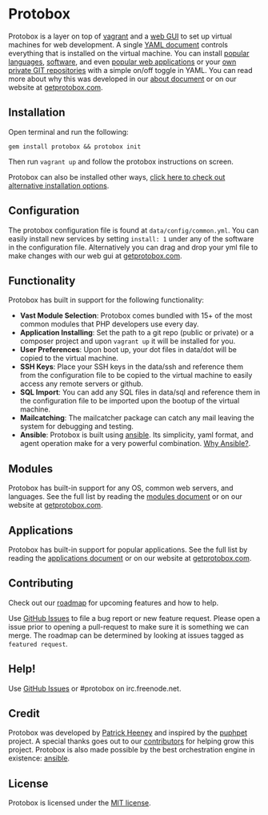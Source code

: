 # Protobox #

Protobox is a layer on top of [vagrant](http://vagrantup.com) and a [web GUI](http://getprotobox.com/about) to set up virtual machines for web development. A single [YAML document](https://github.com/protobox/protobox/blob/master/data/config/common.yml-dist) controls everything that is installed on the virtual machine. You can install [popular languages](https://github.com/protobox/protobox-docs/blob/master/modules.md#languages), [software](https://github.com/protobox/protobox-docs/blob/master/modules.md), and even [popular web applications](https://github.com/protobox/protobox-docs/blob/master/applications.md) or your [own private GIT repositories](#applications) with a simple on/off toggle in YAML. You can read more about why this was developed in our [about document](https://github.com/protobox/protobox-docs/blob/master/about.md) or on our website at [getprotobox.com](http://getprotobox.com/docs/about). 

## Installation ##

Open terminal and run the following:

	gem install protobox && protobox init

Then run `vagrant up` and follow the protobox instructions on screen.

Protobox can also be installed other ways, [click here to check out alternative installation options](http://getprotobox.com/docs/installation).

## Configuration ##

The protobox configuration file is found at `data/config/common.yml`. You can easily install new services by setting `install: 1` under any of the software in the configuration file. Alternatively you can drag and drop your yml file to make changes with our web gui at [getprotobox.com](http://getprotobox.com). 

## Functionality ##

Protobox has built in support for the following functionality:

- **Vast Module Selection**: Protobox comes bundled with 15+ of the most common modules that PHP developers use every day.
- **Application Installing**: Set the path to a git repo (public or private) or a composer project and upon `vagrant up` it will be installed for you. 
- **User Preferences**: Upon boot up, your dot files in data/dot will be copied to the virtual machine.
- **SSH Keys**: Place your SSH keys in the data/ssh and reference them from the configuration file to be copied to the virtual machine to easily access any remote servers or github. 
- **SQL Import**: You can add any SQL files in data/sql and reference them in the configuration file to be imported upon the bootup of the virtual machine. 
- **Mailcatching**: The mailcatcher package can catch any mail leaving the system for debugging and testing. 
- **Ansible**: Protobox is built using [ansible](http://www.ansibleworks.com/). Its simplicity, yaml format, and agent operation make for a very powerful combination. [Why Ansible?](http://www.ansibleworks.com/why-ansible/).

## Modules ##

Protobox has built-in support for any OS, common web servers, and languages. See the full list by reading the [modules document](https://github.com/protobox/protobox-docs/blob/master/modules.md) or on our website at [getprotobox.com](http://getprotobox.com/docs/modules). 

## Applications ##

Protobox has built-in support for popular applications. See the full list by reading the [applications document](https://github.com/protobox/protobox-docs/blob/master/applications.md) or on our website at [getprotobox.com](http://getprotobox.com/docs/applications). 

## Contributing ##

Check out our [roadmap](http://getprotobox.com/docs/roadmap) for upcoming features and how to help.

Use [GitHub Issues](https://github.com/protobox/protobox/issues) to file a bug report or new feature request. Please open a issue prior to opening a pull-request to make sure it is something we can merge. The roadmap can be determined by looking at issues tagged as `featured request`.

## Help! ##

Use [GitHub Issues](https://github.com/protobox/protobox/issues) or #protobox on irc.freenode.net.

## Credit ##

Protobox was developed by [Patrick Heeney](https://github.com/patrickheeney) and inspired by the [puphpet](https://github.com/puphpet/puphpet) project. A special thanks goes out to our [contributors](https://github.com/protobox/protobox/graphs/contributors) for helping grow this project. Protobox is also made possible by the best orchestration engine in existence: [ansible](http://www.ansibleworks.com/).

## License ##

Protobox is licensed under the [MIT license](http://opensource.org/licenses/mit-license.php).
